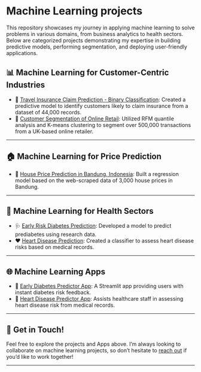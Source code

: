 # Machine Learning projects

This repository showcases my journey in applying machine learning to solve problems in various domains, from business analytics to health sectors. Below are categorized projects demonstrating my expertise in building predictive models, performing segmentation, and deploying user-friendly applications.



## 📊 Machine Learning for Customer-Centric Industries
- 🚗 [Travel Insurance Claim Prediction - Binary Classification](https://github.com/harishmuh/Travel-Insurance-CustomerClaim-Prediction-using-Machine-Learning): Created a predictive model to identify customers likely to claim insurance from a dataset of 44,000 records.
- 🛒 [Customer Segmentation of Online Retail](https://github.com/harishmuh/CustomerSegmentation_OnlineRetail_RFM_KMeans): Utilized RFM quantile analysis and K-means clustering to segment over 500,000 transactions from a UK-based online retailer.

---

## 🏠 Machine Learning for Price Prediction
- 🏡 [House Price Prediction in Bandung, Indonesia](https://github.com/harishmuh/House-price-prediction-in-Bandung): Built a regression model based on the web-scraped data of 3,000 house prices in Bandung.

---

## 🏥 Machine Learning for Health Sectors
- 🩺 [Early Risk Diabetes Prediction](https://github.com/harishmuh/Early-Risk-Diabetes-predictor-Machine-Learning-and-app): Developed a model to predict prediabetes using research data.
- ❤️ [Heart Disease Prediction](https://github.com/harishmuh/Heart-diseases-prediction-Machine-Learning--App): Created a classifier to assess heart disease risks based on medical records.

---

## 🌐 Machine Learning Apps
- 📱 [Early Diabetes Predictor App](https://early-risk-diabetes-predictor.streamlit.app/): A Streamlit app providing users with instant diabetes risk feedback.
- 📱 [Heart Disease Predictor App](https://heart-diseases-prediction-ml-hm.streamlit.app/): Assists healthcare staff in assessing heart disease risk from medical records.

---

## 🚀 Get in Touch!  

Feel free to explore the projects and Apps above. I’m always looking to collaborate on machine learning projects, so don’t hesitate to [reach out](mailto:harishmuh@gmail.com) if you’d like to work together!  

---

